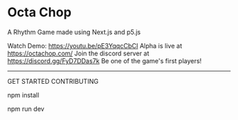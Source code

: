 # Octa Chop

A Rhythm Game made using Next.js and p5.js

Watch Demo: https://youtu.be/pE3YqqcCbCI
Alpha is live at https://octachop.com/
Join the discord server at https://discord.gg/FyD7DDas7k
Be one of the game's first players!

---------------
GET STARTED CONTRIBUTING

npm install

npm run dev
